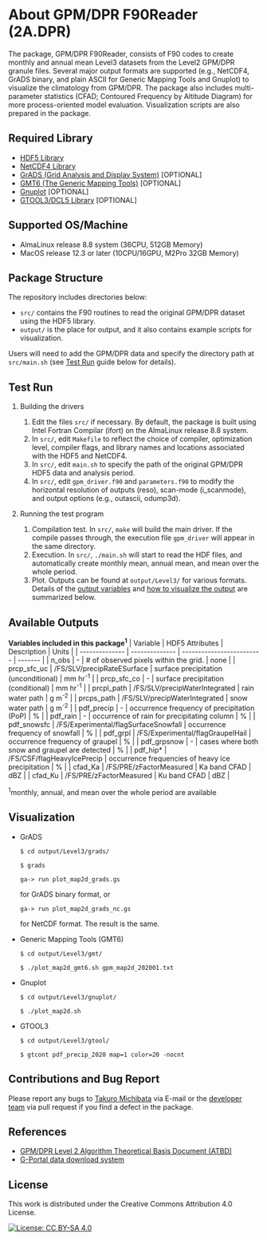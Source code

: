 # About GPM/DPR F90Reader (2A.DPR)

The package, GPM/DPR F90Reader, consists of F90 codes to create monthly and annual mean Level3 datasets from the Level2 GPM/DPR granule files. Several major output formats are supported (e.g., NetCDF4, GrADS binary, and plain ASCII for Generic Mapping Tools and Gnuplot) to visualize the climatology from GPM/DPR. The package also includes multi-parameter statistics (CFAD; Contoured Frequency by Altitude Diagram) for more process-oriented model evaluation. Visualization scripts are also prepared in the package.


## Required Library

- [HDF5 Library](https://www.hdfgroup.org/solutions/hdf5/)
- [NetCDF4 Library](https://downloads.unidata.ucar.edu/netcdf/)
- [GrADS (Grid Analysis and Display System)](http://cola.gmu.edu/grads/) [OPTIONAL]
- [GMT6 (The Generic Mapping Tools)](https://www.generic-mapping-tools.org) [OPTIONAL]
- [Gnuplot](http://www.gnuplot.info) [OPTIONAL]
- [GTOOL3/DCL5 Library](https://www.gfd-dennou.org/library/gtool/index.htm.en) [OPTIONAL]


## Supported OS/Machine

- AlmaLinux release 8.8 system (36CPU, 512GB Memory)
- MacOS release 12.3 or later (10CPU/16GPU, M2Pro 32GB Memory)


## Package Structure

The repository includes directories below:
- `src/` contains the F90 routines to read the original GPM/DPR dataset using the HDF5 library.
- `output/` is the place for output, and it also contains example scripts for visualization.

Users will need to add the GPM/DPR data and specify the directory path at `src/main.sh` (see [Test Run](#test-run) guide below for details).


## Test Run

1. Building the drivers
    1. Edit the files `src/` if necessary. By default, the package is built using Intel Fortran Compilar (ifort) on the AlmaLinux release 8.8 system.
    1. In `src/`, edit `Makefile` to reflect the choice of compiler, optimization level, compiler flags, and library names and locations associated with the HDF5 and NetCDF4.
    1. In `src/`, edit `main.sh` to specify the path of the original GPM/DPR HDF5 data and analysis period.
    1. In `src/`, edit `gpm_driver.f90` and `parameters.f90` to modify the horizontal resolution of outputs (reso), scan-mode (i_scanmode), and output options (e.g., outascii, odump3d).

1. Running the test program
    1. Compilation test. In `src/`, `make` will build the main driver. If the compile passes through, the execution file `gpm_driver` will appear in the same directory.
    1. Execution. In `src/`, `./main.sh` will start to read the HDF files, and automatically create monthly mean, annual mean, and mean over the whole period.
    1. Plot. Outputs can be found at `output/Level3/` for various formats. Details of the [output variables](#available-outputs) and [how to visualize the output](#visualization) are summarized below.


## Available Outputs

**Variables included in this package<sup>1</sup>**
| Variable | HDF5 Attributes | Description | Units |
| -------------- | -------------- | ------------------------- | ------- |
| n_obs          | -                             | \# of observed pixels within the grid.  | none |
| prcp_sfc_uc    | /FS/SLV/precipRateESurface    | surface precipitation (unconditional) | mm hr<sup>-1</sup> |
| prcp_sfc_co    | -                             | surface precipitation (conditional)  | mm hr<sup>-1</sup> |
| prcpl_path     | /FS/SLV/precipWaterIntegrated | rain water path | g m<sup>-2</sup> |
| prcps_path     | /FS/SLV/precipWaterIntegrated | snow water path | g m<sup>-2</sup> |
| pdf_precip     | -                             | occurrence frequency of precipitation (PoP) | % |
| pdf_rain       | -                             | occurrence of rain for precipitating column | % |
| pdf_snowsfc    | /FS/Experimental/flagSurfaceSnowfall | occurrence frequency of snowfall | % |
| pdf_grpl       | /FS/Experimental/flagGraupelHail | occurrence frequency of graupel | % |
| pdf_grpsnow    | -                             | cases where both snow and graupel are detected | % |
| pdf_hip*       | /FS/CSF/flagHeavyIcePrecip | occurrence frequencies of heavy ice precipitation | % |
| cfad_Ka        | /FS/PRE/zFactorMeasured | Ka band CFAD | dBZ |
| cfad_Ku        | /FS/PRE/zFactorMeasured | Ku band CFAD | dBZ |

<sup>1</sup>monthly, annual, and mean over the whole period are available


## Visualization

- GrADS

  `$ cd output/Level3/grads/`

  `$ grads`

  `ga-> run plot_map2d_grads.gs`

  for GrADS binary format, or

  `ga-> run plot_map2d_grads_nc.gs`

  for NetCDF format. The result is the same.

- Generic Mapping Tools (GMT6)

  `$ cd output/Level3/gmt/`

  `$ ./plot_map2d_gmt6.sh gpm_map2d_202001.txt`

- Gnuplot

  `$ cd output/Level3/gnuplot/`

  `$ ./plot_map2d.sh`

- GTOOL3

  `$ cd output/Level3/gtool/`

  `$ gtcont pdf_precip_2020 map=1 color=20 -nocnt`


## Contributions and Bug Report

Please report any bugs to [Takuro Michibata](https://orcid.org/0000-0002-1491-0297) via E-mail or the [developer team](https://github.com/comets2021) via pull request if you find a defect in the package.


## References

- [GPM/DPR Level 2 Algorithm Theoretical Basis Document (ATBD)](https://gpm.nasa.gov/resources/documents/gpmdpr-level-2-algorithm-theoretical-basis-document-atbd)
- [G-Portal data download system](https://gportal.jaxa.jp/gpr/index)


## License

This work is distributed under the Creative Commons Attribution 4.0 License.

[![License: CC BY-SA 4.0](https://img.shields.io/badge/License-CC%20BY--SA%204.0-lightgrey.svg)](https://creativecommons.org/licenses/by-sa/4.0/)

